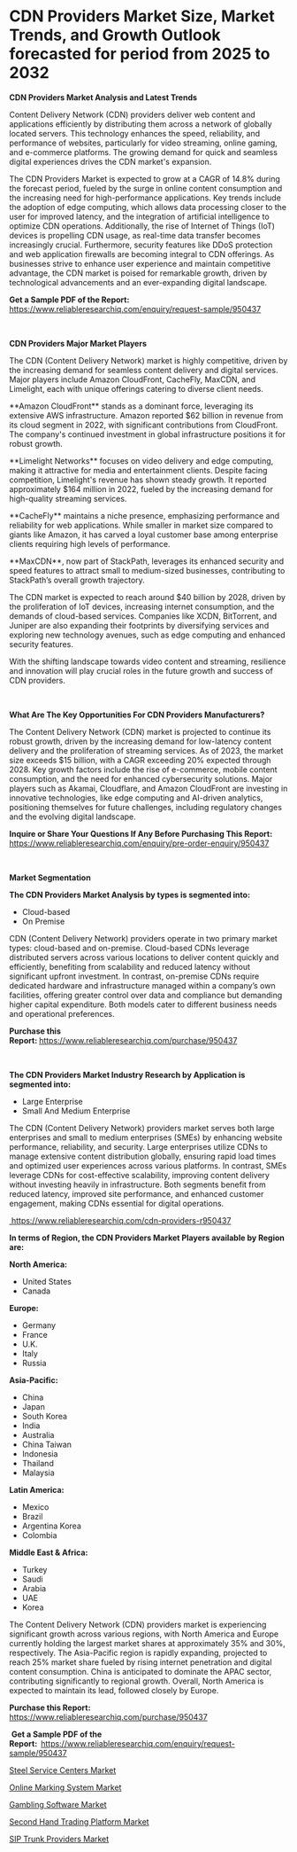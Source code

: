 <p><h1>CDN Providers Market Size, Market Trends, and Growth Outlook forecasted for period from 2025 to 2032</h1></p><p><strong>CDN Providers Market Analysis and Latest Trends</strong></p>
<p><p>Content Delivery Network (CDN) providers deliver web content and applications efficiently by distributing them across a network of globally located servers. This technology enhances the speed, reliability, and performance of websites, particularly for video streaming, online gaming, and e-commerce platforms. The growing demand for quick and seamless digital experiences drives the CDN market's expansion.</p><p>The CDN Providers Market is expected to grow at a CAGR of 14.8% during the forecast period, fueled by the surge in online content consumption and the increasing need for high-performance applications. Key trends include the adoption of edge computing, which allows data processing closer to the user for improved latency, and the integration of artificial intelligence to optimize CDN operations. Additionally, the rise of Internet of Things (IoT) devices is propelling CDN usage, as real-time data transfer becomes increasingly crucial. Furthermore, security features like DDoS protection and web application firewalls are becoming integral to CDN offerings. As businesses strive to enhance user experience and maintain competitive advantage, the CDN market is poised for remarkable growth, driven by technological advancements and an ever-expanding digital landscape.</p></p>
<p><strong>Get a Sample PDF of the Report:&nbsp;</strong> <a href="https://www.reliableresearchiq.com/enquiry/request-sample/950437?utm_campaign=1876&utm_medium=2&utm_source=Github&utm_content=ia&utm_term=06032025&utm_id=cdn-providers">https://www.reliableresearchiq.com/enquiry/request-sample/950437</a></p>
<p>&nbsp;</p>
<p><strong>CDN Providers Major Market Players</strong></p>
<p><p>The CDN (Content Delivery Network) market is highly competitive, driven by the increasing demand for seamless content delivery and digital services. Major players include Amazon CloudFront, CacheFly, MaxCDN, and Limelight, each with unique offerings catering to diverse client needs.</p><p>**Amazon CloudFront** stands as a dominant force, leveraging its extensive AWS infrastructure. Amazon reported $62 billion in revenue from its cloud segment in 2022, with significant contributions from CloudFront. The company's continued investment in global infrastructure positions it for robust growth.</p><p>**Limelight Networks** focuses on video delivery and edge computing, making it attractive for media and entertainment clients. Despite facing competition, Limelight's revenue has shown steady growth. It reported approximately $164 million in 2022, fueled by the increasing demand for high-quality streaming services.</p><p>**CacheFly** maintains a niche presence, emphasizing performance and reliability for web applications. While smaller in market size compared to giants like Amazon, it has carved a loyal customer base among enterprise clients requiring high levels of performance. </p><p>**MaxCDN**, now part of StackPath, leverages its enhanced security and speed features to attract small to medium-sized businesses, contributing to StackPath’s overall growth trajectory.</p><p>The CDN market is expected to reach around $40 billion by 2028, driven by the proliferation of IoT devices, increasing internet consumption, and the demands of cloud-based services. Companies like XCDN, BitTorrent, and Juniper are also expanding their footprints by diversifying services and exploring new technology avenues, such as edge computing and enhanced security features.</p><p>With the shifting landscape towards video content and streaming, resilience and innovation will play crucial roles in the future growth and success of CDN providers.</p></p>
<p>&nbsp;</p>
<p><strong>What Are The Key Opportunities For CDN Providers Manufacturers?</strong></p>
<p><p>The Content Delivery Network (CDN) market is projected to continue its robust growth, driven by the increasing demand for low-latency content delivery and the proliferation of streaming services. As of 2023, the market size exceeds $15 billion, with a CAGR exceeding 20% expected through 2028. Key growth factors include the rise of e-commerce, mobile content consumption, and the need for enhanced cybersecurity solutions. Major players such as Akamai, Cloudflare, and Amazon CloudFront are investing in innovative technologies, like edge computing and AI-driven analytics, positioning themselves for future challenges, including regulatory changes and the evolving digital landscape.</p></p>
<p><strong>Inquire or Share Your Questions If Any Before Purchasing This Report:</strong> <a href="https://www.reliableresearchiq.com/enquiry/pre-order-enquiry/950437?utm_campaign=1876&utm_medium=2&utm_source=Github&utm_content=ia&utm_term=06032025&utm_id=cdn-providers">https://www.reliableresearchiq.com/enquiry/pre-order-enquiry/950437</a></p>
<p>&nbsp;</p>
<p><strong>Market Segmentation</strong></p>
<p><strong>The CDN Providers Market Analysis by types is segmented into:</strong></p>
<p><ul><li>Cloud-based</li><li>On Premise</li></ul></p>
<p><p>CDN (Content Delivery Network) providers operate in two primary market types: cloud-based and on-premise. Cloud-based CDNs leverage distributed servers across various locations to deliver content quickly and efficiently, benefiting from scalability and reduced latency without significant upfront investment. In contrast, on-premise CDNs require dedicated hardware and infrastructure managed within a company’s own facilities, offering greater control over data and compliance but demanding higher capital expenditure. Both models cater to different business needs and operational preferences.</p></p>
<p><strong>Purchase this Report:&nbsp;</strong><a href="https://www.reliableresearchiq.com/purchase/950437?utm_campaign=1876&utm_medium=2&utm_source=Github&utm_content=ia&utm_term=06032025&utm_id=cdn-providers">https://www.reliableresearchiq.com/purchase/950437</a></p>
<p>&nbsp;</p>
<p><strong>The CDN Providers Market Industry Research by Application is segmented into:</strong></p>
<p><ul><li>Large Enterprise</li><li>Small And Medium Enterprise</li></ul></p>
<p><p>The CDN (Content Delivery Network) providers market serves both large enterprises and small to medium enterprises (SMEs) by enhancing website performance, reliability, and security. Large enterprises utilize CDNs to manage extensive content distribution globally, ensuring rapid load times and optimized user experiences across various platforms. In contrast, SMEs leverage CDNs for cost-effective scalability, improving content delivery without investing heavily in infrastructure. Both segments benefit from reduced latency, improved site performance, and enhanced customer engagement, making CDNs essential for digital operations.</p></p>
<p><a href="https://www.reliableresearchiq.com/cdn-providers-r950437?utm_campaign=1876&utm_medium=2&utm_source=Github&utm_content=ia&utm_term=06032025&utm_id=cdn-providers">&nbsp;https://www.reliableresearchiq.com/cdn-providers-r950437</a></p>
<p><strong>In terms of Region, the CDN Providers Market Players available by Region are:</strong></p>
<p>
    <p> <strong> North America: </strong>
        <ul>
            <li>United States</li>
            <li>Canada</li>
        </ul>
        </p> 
    <p> <strong> Europe: </strong>
        <ul>
            <li>Germany</li>
            <li>France</li>
            <li>U.K.</li>
            <li>Italy</li>
            <li>Russia</li>
        </ul>
        </p> 
    <p> <strong> Asia-Pacific: </strong>
        <ul>
            <li>China</li>
            <li>Japan</li>
            <li>South Korea</li>
            <li>India</li>
            <li>Australia</li>
            <li>China Taiwan</li>
            <li>Indonesia</li>
            <li>Thailand</li>
            <li>Malaysia</li>
        </ul>
        </p> 
    <p> <strong> Latin America: </strong>
        <ul>
            <li>Mexico</li>
            <li>Brazil</li>
            <li>Argentina Korea</li>
            <li>Colombia</li>
        </ul>
        </p> 
    <p> <strong> Middle East & Africa: </strong>
        <ul>
            <li>Turkey</li>
            <li>Saudi</li>
            <li>Arabia</li>
            <li>UAE</li>
            <li>Korea</li>
        </ul>
    </p>
    </p>
<p><p>The Content Delivery Network (CDN) providers market is experiencing significant growth across various regions, with North America and Europe currently holding the largest market shares at approximately 35% and 30%, respectively. The Asia-Pacific region is rapidly expanding, projected to reach 25% market share fueled by rising internet penetration and digital content consumption. China is anticipated to dominate the APAC sector, contributing significantly to regional growth. Overall, North America is expected to maintain its lead, followed closely by Europe.</p></p>
<p><strong>Purchase this Report: </strong><a href="https://www.reliableresearchiq.com/purchase/950437?utm_campaign=1876&utm_medium=2&utm_source=Github&utm_content=ia&utm_term=06032025&utm_id=cdn-providers">https://www.reliableresearchiq.com/purchase/950437</a></p>
<p>&nbsp;<strong>Get a Sample PDF of the Report:&nbsp;&nbsp;</strong><a href="https://www.reliableresearchiq.com/enquiry/request-sample/950437?utm_campaign=1876&utm_medium=2&utm_source=Github&utm_content=ia&utm_term=06032025&utm_id=cdn-providers">https://www.reliableresearchiq.com/enquiry/request-sample/950437</a></p>
<p><strong></strong></p>
<p><p><a href="https://github.com/totrisammir/Market-Research-Report-List-1/blob/main/steel-service-centers-market.md?utm_campaign=1876&utm_medium=2&utm_source=Github&utm_content=ia&utm_term=06032025&utm_id=cdn-providers">Steel Service Centers Market</a></p><p><a href="https://github.com/tandepinho3p/Market-Research-Report-List-1/blob/main/online-marking-system-market.md?utm_campaign=1876&utm_medium=2&utm_source=Github&utm_content=ia&utm_term=06032025&utm_id=cdn-providers">Online Marking System Market</a></p><p><a href="https://github.com/guyerkanakwu/Market-Research-Report-List-1/blob/main/gambling-software-market.md?utm_campaign=1876&utm_medium=2&utm_source=Github&utm_content=ia&utm_term=06032025&utm_id=cdn-providers">Gambling Software Market</a></p><p><a href="https://github.com/bhuraoutenc8/Market-Research-Report-List-1/blob/main/second-hand-trading-platform-market.md?utm_campaign=1876&utm_medium=2&utm_source=Github&utm_content=ia&utm_term=06032025&utm_id=cdn-providers">Second Hand Trading Platform Market</a></p><p><a href="https://github.com/latilsmickl8/Market-Research-Report-List-1/blob/main/sip-trunk-providers-market.md?utm_campaign=1876&utm_medium=2&utm_source=Github&utm_content=ia&utm_term=06032025&utm_id=cdn-providers">SIP Trunk Providers Market</a></p></p>